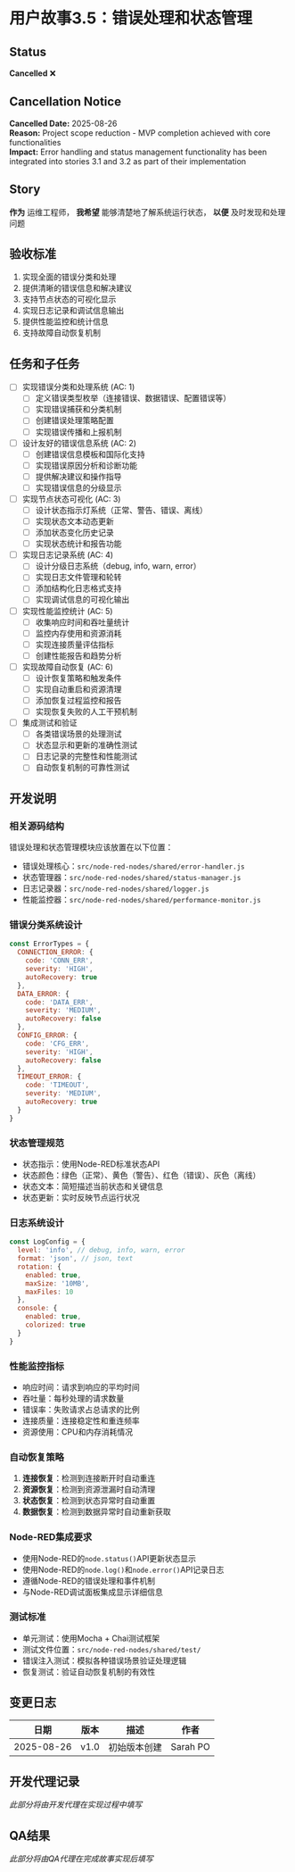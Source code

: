 # 用户故事3.5：错误处理和状态管理

## Status
**Cancelled** ❌

## Cancellation Notice
**Cancelled Date:** 2025-08-26  
**Reason:** Project scope reduction - MVP completion achieved with core functionalities  
**Impact:** Error handling and status management functionality has been integrated into stories 3.1 and 3.2 as part of their implementation

## Story
**作为** 运维工程师，
**我希望** 能够清楚地了解系统运行状态，
**以便** 及时发现和处理问题

## 验收标准

1. 实现全面的错误分类和处理
2. 提供清晰的错误信息和解决建议
3. 支持节点状态的可视化显示
4. 实现日志记录和调试信息输出
5. 提供性能监控和统计信息
6. 支持故障自动恢复机制

## 任务和子任务

- [ ] 实现错误分类和处理系统 (AC: 1)
  - [ ] 定义错误类型枚举（连接错误、数据错误、配置错误等）
  - [ ] 实现错误捕获和分类机制
  - [ ] 创建错误处理策略配置
  - [ ] 实现错误传播和上报机制

- [ ] 设计友好的错误信息系统 (AC: 2)
  - [ ] 创建错误信息模板和国际化支持
  - [ ] 实现错误原因分析和诊断功能
  - [ ] 提供解决建议和操作指导
  - [ ] 实现错误信息的分级显示

- [ ] 实现节点状态可视化 (AC: 3)
  - [ ] 设计状态指示灯系统（正常、警告、错误、离线）
  - [ ] 实现状态文本动态更新
  - [ ] 添加状态变化历史记录
  - [ ] 实现状态统计和报告功能

- [ ] 实现日志记录系统 (AC: 4)
  - [ ] 设计分级日志系统（debug, info, warn, error）
  - [ ] 实现日志文件管理和轮转
  - [ ] 添加结构化日志格式支持
  - [ ] 实现调试信息的可视化输出

- [ ] 实现性能监控统计 (AC: 5)
  - [ ] 收集响应时间和吞吐量统计
  - [ ] 监控内存使用和资源消耗
  - [ ] 实现连接质量评估指标
  - [ ] 创建性能报告和趋势分析

- [ ] 实现故障自动恢复 (AC: 6)
  - [ ] 设计恢复策略和触发条件
  - [ ] 实现自动重启和资源清理
  - [ ] 添加恢复过程监控和报告
  - [ ] 实现恢复失败的人工干预机制

- [ ] 集成测试和验证
  - [ ] 各类错误场景的处理测试
  - [ ] 状态显示和更新的准确性测试
  - [ ] 日志记录的完整性和性能测试
  - [ ] 自动恢复机制的可靠性测试

## 开发说明

### 相关源码结构
错误处理和状态管理模块应该放置在以下位置：
- 错误处理核心：`src/node-red-nodes/shared/error-handler.js`
- 状态管理器：`src/node-red-nodes/shared/status-manager.js`
- 日志记录器：`src/node-red-nodes/shared/logger.js`
- 性能监控器：`src/node-red-nodes/shared/performance-monitor.js`

### 错误分类系统设计
```javascript
const ErrorTypes = {
  CONNECTION_ERROR: {
    code: 'CONN_ERR',
    severity: 'HIGH',
    autoRecovery: true
  },
  DATA_ERROR: {
    code: 'DATA_ERR', 
    severity: 'MEDIUM',
    autoRecovery: false
  },
  CONFIG_ERROR: {
    code: 'CFG_ERR',
    severity: 'HIGH', 
    autoRecovery: false
  },
  TIMEOUT_ERROR: {
    code: 'TIMEOUT',
    severity: 'MEDIUM',
    autoRecovery: true
  }
}
```

### 状态管理规范
- 状态指示：使用Node-RED标准状态API
- 状态颜色：绿色（正常）、黄色（警告）、红色（错误）、灰色（离线）
- 状态文本：简短描述当前状态和关键信息
- 状态更新：实时反映节点运行状况

### 日志系统设计
```javascript
const LogConfig = {
  level: 'info', // debug, info, warn, error
  format: 'json', // json, text
  rotation: {
    enabled: true,
    maxSize: '10MB',
    maxFiles: 10
  },
  console: {
    enabled: true,
    colorized: true
  }
}
```

### 性能监控指标
- 响应时间：请求到响应的平均时间
- 吞吐量：每秒处理的请求数量
- 错误率：失败请求占总请求的比例
- 连接质量：连接稳定性和重连频率
- 资源使用：CPU和内存消耗情况

### 自动恢复策略
1. **连接恢复**：检测到连接断开时自动重连
2. **资源恢复**：检测到资源泄漏时自动清理
3. **状态恢复**：检测到状态异常时自动重置
4. **数据恢复**：检测到数据异常时自动重新获取

### Node-RED集成要求
- 使用Node-RED的`node.status()`API更新状态显示
- 使用Node-RED的`node.log()`和`node.error()`API记录日志
- 遵循Node-RED的错误处理和事件机制
- 与Node-RED调试面板集成显示详细信息

### 测试标准
- 单元测试：使用Mocha + Chai测试框架
- 测试文件位置：`src/node-red-nodes/shared/test/`
- 错误注入测试：模拟各种错误场景验证处理逻辑
- 恢复测试：验证自动恢复机制的有效性

## 变更日志
| 日期 | 版本 | 描述 | 作者 |
|------|------|------|------|
| 2025-08-26 | v1.0 | 初始版本创建 | Sarah PO |

## 开发代理记录
*此部分将由开发代理在实现过程中填写*

## QA结果
*此部分将由QA代理在完成故事实现后填写*